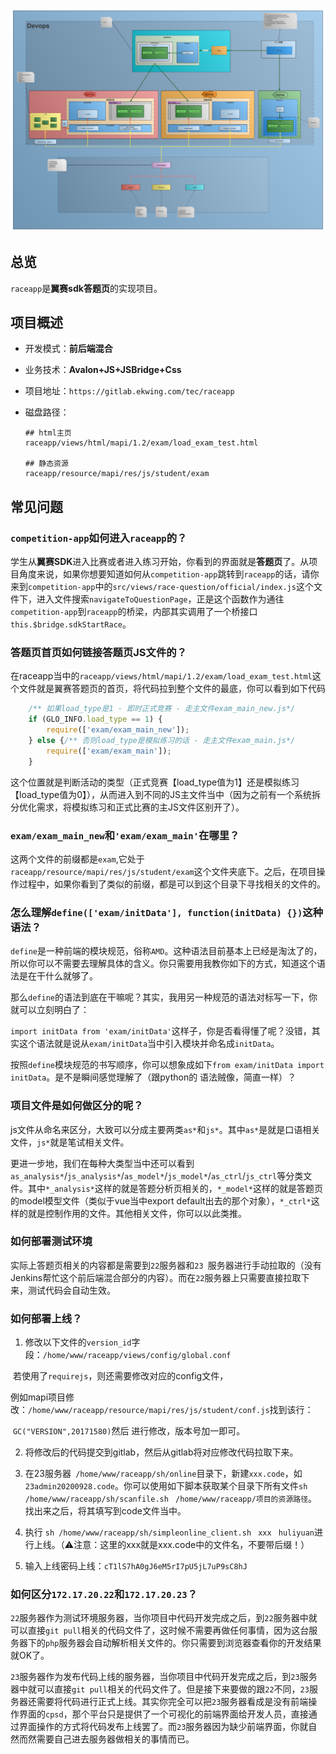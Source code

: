 ![img](../../../pic/Web开发流程图.png)
## 总览

`raceapp`是**翼赛sdk答题页**的实现项目。

## 项目概述

- 开发模式：**前后端混合**

- 业务技术：**Avalon+JS+JSBridge+Css**

- 项目地址：`https://gitlab.ekwing.com/tec/raceapp`

- 磁盘路径：

  ```shell
  ## html主页
  raceapp/views/html/mapi/1.2/exam/load_exam_test.html
  
  ## 静态资源
  raceapp/resource/mapi/res/js/student/exam
  ```

## 常见问题

### `competition-app`如何进入`raceapp`的？

学生从**翼赛SDK**进入比赛或者进入练习开始，你看到的界面就是**答题页**了。从项目角度来说，如果你想要知道如何从`competition-app`跳转到`raceapp`的话，请你来到`competition-app`中的`src/views/race-question/official/index.js`这个文件下，进入文件搜索`navigateToQuestionPage`，正是这个函数作为通往`competition-app`到`raceapp`的桥梁，内部其实调用了一个桥接口`this.$bridge.sdkStartRace`。



### 答题页首页如何链接答题页JS文件的？

在raceapp当中的`raceapp/views/html/mapi/1.2/exam/load_exam_test.html`这个文件就是翼赛答题页的首页，将代码拉到整个文件的最底，你可以看到如下代码

```js
	/** 如果load_type是1 - 即时正式竞赛 - 走主文件exam_main_new.js*/
	if (GLO_INFO.load_type == 1) {
		require(['exam/exam_main_new']);
	} else {/** 否则load_type是模拟练习的话 - 走主文件exam_main.js*/
		require(['exam/exam_main']);
	}
```

这个位置就是判断活动的类型（正式竞赛【load_type值为1】还是模拟练习【load_type值为0】），从而进入到不同的JS主文件当中（因为之前有一个系统拆分优化需求，将模拟练习和正式比赛的主JS文件区别开了）。



### `exam/exam_main_new`和`'exam/exam_main'`在哪里？

这两个文件的前缀都是`exam`,它处于`raceapp/resource/mapi/res/js/student/exam`这个文件夹底下。之后，在项目操作过程中，如果你看到了类似的前缀，都是可以到这个目录下寻找相关的文件的。



### 怎么理解`define(['exam/initData'], function(initData) {})`这种语法？

`define`是一种前端的模块规范，俗称`AMD`。这种语法目前基本上已经是淘汰了的，所以你可以不需要去理解具体的含义。你只需要用我教你如下的方式，知道这个语法是在干什么就够了。

那么`define`的语法到底在干嘛呢？其实，我用另一种规范的语法对标写一下，你就可以立刻明白了：

`import initData from 'exam/initData'`这样子，你是否看得懂了呢？没错，其实这个语法就是说从`exam/initData`当中引入模块并命名成`initData`。

按照`define`模块规范的书写顺序，你可以想象成如下`from exam/initData import initData`。是不是瞬间感觉理解了（跟python的 语法贼像，简直一样）？



### 项目文件是如何做区分的呢？

js文件从命名来区分，大致可以分成主要两类`as*`和`js*`。其中`as*`是就是口语相关文件，`js*`就是笔试相关文件。

更进一步地，我们在每种大类型当中还可以看到`as_analysis*`/`js_analysis*`/`as_model*`/`js_model*`/`as_ctrl`/`js_ctrl`等分类文件。其中`*_analysis*`这样的就是答题分析页相关的，`*_model*`这样的就是答题页的model模型文件（类似于vue当中export default出去的那个对象），`*_ctrl*`这样的就是控制作用的文件。其他相关文件，你可以以此类推。



### 如何部署测试环境

实际上答题页相关的内容都是需要到`22`服务器和`23	`服务器进行手动拉取的（没有Jenkins帮忙这个前后端混合部分的内容）。而在`22`服务器上只需要直接拉取下来，测试代码会自动生效。



### 如何部署上线？

1. 修改以下文件的`version_id`字段：`/home/www/raceapp/views/config/global.conf`

​        若使用了`requirejs`，则还需要修改对应的config文件，

​        例如mapi项目修改：`/home/www/raceapp/resource/mapi/res/js/student/conf.js`找到该行： 

​        `GC("VERSION",20171580)`然后   进行修改，版本号加一即可。

2. 将修改后的代码提交到gitlab，然后从gitlab将对应修改代码拉取下来。

3. 在23服务器` /home/www/raceapp/sh/online`目录下，新建`xxx.code`，如`23admin20200928.code`。你可以使用如下脚本获取某个目录下所有文件`sh /home/www/raceapp/sh/scanfile.sh ` `/home/www/raceapp/项目的资源路径`。找出来之后，将其填写到code文件当中。
4. 执行 `sh /home/www/raceapp/sh/simpleonline_client.sh ` `xxx ` `huliyuan`进行上线。（⚠️注意：这里的xxx就是xxx.code中的文件名，不要带后缀！）
5. 输入上线密码上线：`cT1lS7hA0gJ6eM5rI7pU5jL7uP9sC8hJ`



### 如何区分`172.17.20.22`和`172.17.20.23`？

`22`服务器作为测试环境服务器，当你项目中代码开发完成之后，到`22`服务器中就可以直接`git pull`相关的代码文件了，这时候不需要再做任何事情，因为这台服务器下的`php`服务器会自动解析相关文件的。你只需要到浏览器查看你的开发结果就OK了。

`23`服务器作为发布代码上线的服务器，当你项目中代码开发完成之后，到`23`服务器中就可以直接`git pull`相关的代码文件了。但是接下来要做的跟`22`不同，`23`服务器还需要将代码进行正式上线。其实你完全可以把`23`服务器看成是没有前端操作界面的`cpsd`，那个平台只是提供了一个可视化的前端界面给开发人员，直接通过界面操作的方式将代码发布上线罢了。而`23`服务器因为缺少前端界面，你就自然而然需要自己进去服务器做相关的事情而已。
